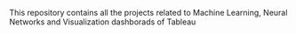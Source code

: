 This repository contains all the projects related to Machine Learning, Neural Networks and Visualization dashborads of Tableau
